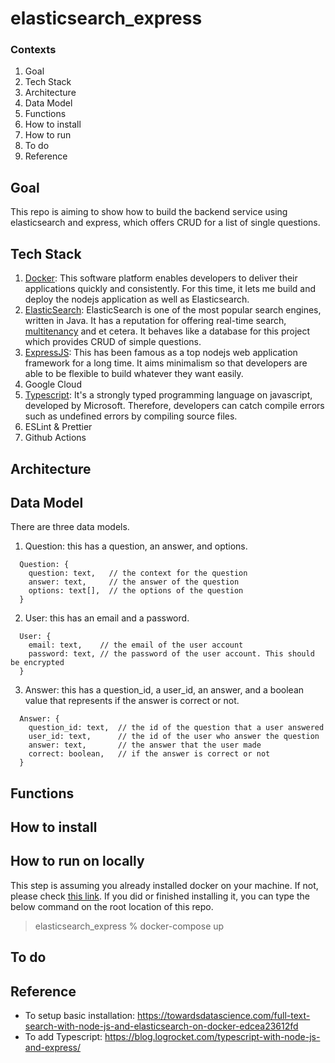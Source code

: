 # elasticsearch_express

### Contexts
1. Goal
2. Tech Stack
3. Architecture
4. Data Model
5. Functions
6. How to install
7. How to run
8. To do
9. Reference

## Goal
This repo is aiming to show how to build the backend service using elasticsearch and express, which offers CRUD for a list of single questions.

## Tech Stack
1. [Docker](https://docs.docker.com/get-started/overview/): This software platform enables developers to deliver their applications quickly and consistently. For this time, it lets me build and deploy the nodejs application as well as Elasticsearch.
2. [ElasticSearch](https://www.elastic.co/guide/en/elasticsearch/reference/current/index.html): ElasticSearch is one of the most popular search engines, written in Java. It has a reputation for offering real-time search, [multitenancy](https://en.wikipedia.org/wiki/Multitenancy) and et cetera. It behaves like a database for this project which provides CRUD of simple questions. 
3. [ExpressJS](https://expressjs.com/): This has been famous as a top nodejs web application framework for a long time.  It aims minimalism so that developers are able to be flexible to build whatever they want easily.
4. Google Cloud
5. [Typescript](https://www.typescriptlang.org/): It's a strongly typed programming language on javascript, developed by Microsoft. Therefore, developers can catch compile errors such as undefined errors by compiling source files. 
6. ESLint & Prettier
7. Github Actions

## Architecture

## Data Model
There are three data models.
1. Question: this has a question, an answer, and options.
```
  Question: {
    question: text,   // the context for the question
    answer: text,     // the answer of the question
    options: text[],  // the options of the question
  }
```
2. User: this has an email and a password.
```
  User: {
    email: text,    // the email of the user account
    password: text, // the password of the user account. This should be encrypted
  }
```
3. Answer: this has a question_id, a user_id, an answer, and a boolean value that represents if the answer is correct or not.
```
  Answer: {
    question_id: text,  // the id of the question that a user answered
    user_id: text,      // the id of the user who answer the question
    answer: text,       // the answer that the user made
    correct: boolean,   // if the answer is correct or not
  }
```

## Functions

## How to install

## How to run on locally
This step is assuming you already installed docker on your machine. If not, please check [this link](https://docs.docker.com/desktop/).
If you did or finished installing it, you can type the below command on the root location of this repo.
> elasticsearch_express % docker-compose up

## To do

## Reference
- To setup basic installation: https://towardsdatascience.com/full-text-search-with-node-js-and-elasticsearch-on-docker-edcea23612fd
- To add Typescript: https://blog.logrocket.com/typescript-with-node-js-and-express/
